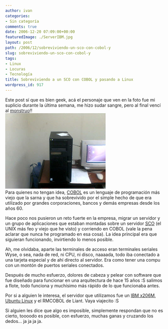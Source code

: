 ```yaml
---
author: ivan
categories:
- Sin categoría
comments: true
date: 2006-12-20 07:09:00+00:00
featuredImage: ./ServerIBM.jpg
layout: post
path: /2006/12/sobreviviendo-un-sco-con-cobol-y
slug: sobreviviendo-un-sco-con-cobol-y
tags:
- Linux
- Locuras
- Tecnología
title: Sobreviviendo a un SCO con COBOL y pasando a Linux
wordpress_id: 917
---
```


Este post sí que es bien geek, acá el personaje que ven en la foto fue mi suplicio durante la última semana, me hizo sudar sangre, pero al final vencí al [monstruo](http://es.wikipedia.org/wiki/Monstruo)!!  
[![](./ServerIBM.jpg)](http://1.bp.blogspot.com/_T2UWuNJg3dQ/RYiihUOJDSI/AAAAAAAAAAM/PnFMIPtpoyc/s1600-h/ServerIBM.jpg)  
Para quienes no tengan idea, [COBOL](http://es.wikipedia.org/wiki/Cobol) es un lenguaje de programación más viejo que la sarna y que ha sobrevivido por el simple hecho de que era utilizado por grandes corporaciones, bancos y demás empresas desde los años 60.

Hace poco nos pusieron un reto fuerte en la empresa, migrar un servidor y un grupo de aplicaciones que estaban montadas sobre un servidor [SCO](http://es.wikipedia.org/wiki/SCO_Group) (el UNIX más feo y viejo que he visto) y corriendo en COBOL (vale la pena aclarar que nunca he programado en esa cosa). La idea principal era que siguieran funcionando, invirtiendo lo menos posible.

Ah, me olvidaba, aparte las terminales de acceso eran terminales seriales Wyse, o sea, nada de red, ni CPU, ni disco, naaaada, todo iba conectado a una tarjeta especial y de ahí directo al servidor. Era como tener una compu con un montón de puertos seriales conectados.

Después de mucho esfuerzo, dolores de cabeza y pelear con software que fue diseñado para funcionar en una arquitectura de hace 15 años :S salimos a flote, todo funciona y muchísimo más rápido de lo que funcionaba antes.

Por si a alguien le interesa, el servidor que utilizamos fue un [IBM x206M](http://www-03.ibm.com/servers/eserver/xseries/hardware/tower/x206m/), [Ubuntu Linux](http://www.ubuntu.com/) y el RMCOBOL de Liant. Vaya viajecito :S

Si alguien les dice que algo es imposible, simplemente respondan que no es cierto, toooodo es posible, con esfuerzo, muchas ganas y cruzando los dedos... ja ja ja ja.